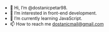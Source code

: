 - 👋 Hi, I’m @dostanicpetar98.
- 👀 I’m interested in front-end development.
- 🌱 I’m currently learning JavaScript.
- 📫 How to reach me dostanicmail@gmail.com

<!---
dostanicpetar98/dostanicpetar98 is a ✨ special ✨ repository because its `README.md` (this file) appears on your GitHub profile.
You can click the Preview link to take a look at your changes.
--->

